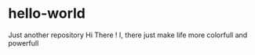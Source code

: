 # hello-world
Just another repository
Hi There !
I, there just make life more colorfull and powerfull
